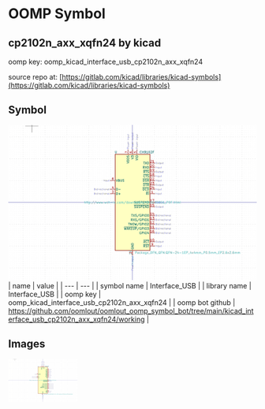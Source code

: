 # OOMP Symbol  
## cp2102n_axx_xqfn24  by kicad  
  
oomp key: oomp_kicad_interface_usb_cp2102n_axx_xqfn24  
  
source repo at: [https://gitlab.com/kicad/libraries/kicad-symbols](https://gitlab.com/kicad/libraries/kicad-symbols)  
## Symbol  
  
[![working.png](working_600.png)](working.png)  
| name | value | 
| --- | --- | 
| symbol name | Interface_USB | 
| library name | Interface_USB | 
| oomp key | oomp_kicad_interface_usb_cp2102n_axx_xqfn24 | 
| oomp bot github | https://github.com/oomlout/oomlout_oomp_symbol_bot/tree/main/kicad_interface_usb_cp2102n_axx_xqfn24/working | 
## Images  
  
[![working.png](working_140.png)](working.png)  
